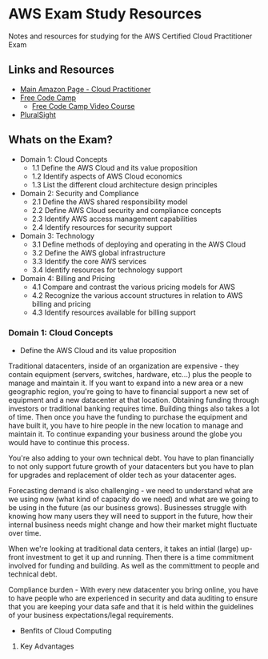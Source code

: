 # AWS Exam Study Resources
Notes and resources for studying for the AWS Certified Cloud Practitioner Exam

## Links and Resources
* [Main Amazon Page - Cloud Practitioner](https://aws.amazon.com/certification/certified-cloud-practitioner/)
* [Free Code Camp](https://www.freecodecamp.org/news/awscertified-challenge-free-path-aws-cloud-certifications/)
   * [Free Code Camp Video Course](https://www.youtube.com/watch?v=3hLmDS179YE)
* [PluralSight](https://app.pluralsight.com/paths/certificate/aws-certified-cloud-practitioner)

## Whats on the Exam?
* Domain 1: Cloud Concepts
  * 1.1 Define the AWS Cloud and its value proposition
  * 1.2 Identify aspects of AWS Cloud economics
  * 1.3 List the different cloud architecture design principles
* Domain 2: Security and Compliance
  * 2.1 Define the AWS shared responsibility model
  * 2.2 Define AWS Cloud security and compliance concepts
  * 2.3 Identify AWS access management capabilities
  * 2.4 Identify resources for security support
* Domain 3: Technology
  * 3.1 Define methods of deploying and operating in the AWS Cloud
  * 3.2 Define the AWS global infrastructure
  * 3.3 Identify the core AWS services
  * 3.4 Identify resources for technology support
* Domain 4: Billing and Pricing
  * 4.1 Compare and contrast the various pricing models for AWS
  * 4.2 Recognize the various account structures in relation to AWS billing and pricing
  * 4.3 Identify resources available for billing support

### Domain 1: Cloud Concepts
* Define the AWS Cloud and its value proposition

Traditional datacenters, inside of an organization are expensive - they contain equipment (servers, switches, hardware, etc...) plus the people to manage and maintain it. If you want to expand into a new area or a new geographic region, you're going to have to financial support a new set of equipment and a new datacenter at that location. Obtaining funding through investors or traditional banking requires time. Building things also takes a lot of time. Then once you have the funding to purchase the equipment and have built it, you have to hire people in the new location to manage and maintain it. To continue expanding your business around the globe you would have to continue this process.

You're also adding to your own technical debt. You have to plan financially to not only support future growth of your datacenters but you have to plan for upgrades and replacement of older tech as your datacenter ages.

Forecasting demand is also challenging - we need to understand what are we using now (what kind of capacity do we need) and what are we going to be using in the future (as our business grows). Businesses struggle with knowing how many users they will need to support in the future, how their internal business needs might change and how their market might fluctuate over time. 

When we're looking at traditional data centers, it takes an intial (large) up-front investment to get it up and running. Then there is a time commitment involved for funding and building. As well as the committment to people and technical debt.

Compliance burden - With every new datacenter you bring online, you have to have people who are experienced in security and data auditing to ensure that you are keeping your data safe and that it is held within the guidelines of your business expectations/legal requirements.

* Benfits of Cloud Computing
1. Key Advantages


